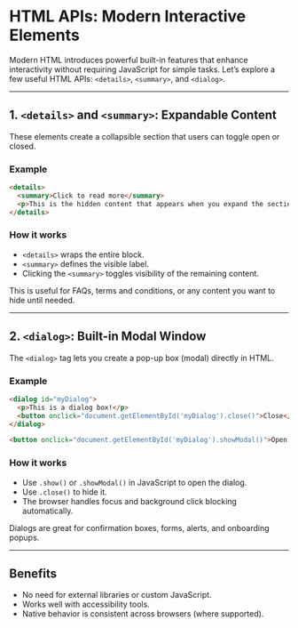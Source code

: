# HTML APIs: Modern Interactive Elements

Modern HTML introduces powerful built-in features that enhance interactivity without requiring JavaScript for simple tasks. Let’s explore a few useful HTML APIs: `<details>`, `<summary>`, and `<dialog>`.

---

## 1. `<details>` and `<summary>`: Expandable Content

These elements create a collapsible section that users can toggle open or closed.

### Example

```html
<details>
  <summary>Click to read more</summary>
  <p>This is the hidden content that appears when you expand the section.</p>
</details>
```

### How it works

* `<details>` wraps the entire block.
* `<summary>` defines the visible label.
* Clicking the `<summary>` toggles visibility of the remaining content.

This is useful for FAQs, terms and conditions, or any content you want to hide until needed.

---

## 2. `<dialog>`: Built-in Modal Window

The `<dialog>` tag lets you create a pop-up box (modal) directly in HTML.

### Example

```html
<dialog id="myDialog">
  <p>This is a dialog box!</p>
  <button onclick="document.getElementById('myDialog').close()">Close</button>
</dialog>

<button onclick="document.getElementById('myDialog').showModal()">Open Dialog</button>
```

### How it works

* Use `.show()` or `.showModal()` in JavaScript to open the dialog.
* Use `.close()` to hide it.
* The browser handles focus and background click blocking automatically.

Dialogs are great for confirmation boxes, forms, alerts, and onboarding popups.

---

## Benefits

* No need for external libraries or custom JavaScript.
* Works well with accessibility tools.
* Native behavior is consistent across browsers (where supported).

